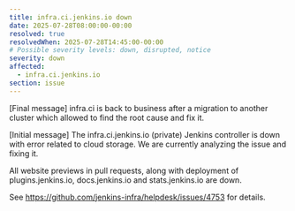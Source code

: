 ```yaml
---
title: infra.ci.jenkins.io down
date: 2025-07-28T08:00:00-00:00
resolved: true
resolvedWhen: 2025-07-28T14:45:00-00:00
# Possible severity levels: down, disrupted, notice
severity: down
affected:
  - infra.ci.jenkins.io
section: issue
---
```


[Final message]
infra.ci is back to business after a migration to another cluster which allowed to find the root cause and fix it.

[Initial message]
The infra.ci.jenkins.io (private) Jenkins controller is down with error related to cloud storage.
We are currently analyzing the issue and fixing it.

All website previews in pull requests, along with deployment of plugins.jenkins.io, docs.jenkins.io and stats.jenkins.io are down.

See https://github.com/jenkins-infra/helpdesk/issues/4753 for details.

